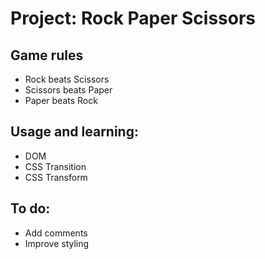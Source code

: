 # Project: Rock Paper Scissors

## Game rules
* Rock beats Scissors
* Scissors beats Paper
* Paper beats Rock

## Usage and learning: 
* DOM
* CSS Transition
* CSS Transform

## To do:
* Add comments
* Improve styling

